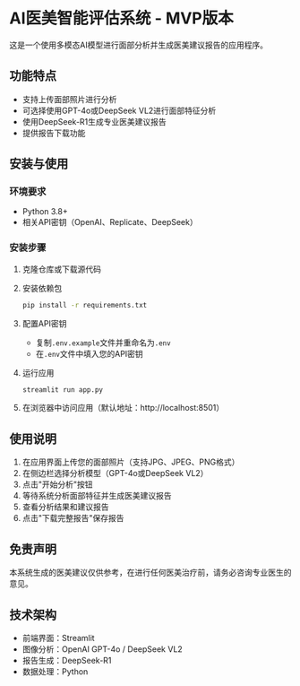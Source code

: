 # AI医美智能评估系统 - MVP版本

这是一个使用多模态AI模型进行面部分析并生成医美建议报告的应用程序。

## 功能特点

- 支持上传面部照片进行分析
- 可选择使用GPT-4o或DeepSeek VL2进行面部特征分析
- 使用DeepSeek-R1生成专业医美建议报告
- 提供报告下载功能

## 安装与使用

### 环境要求

- Python 3.8+
- 相关API密钥（OpenAI、Replicate、DeepSeek）

### 安装步骤

1. 克隆仓库或下载源代码

2. 安装依赖包
   ```bash
   pip install -r requirements.txt
   ```

3. 配置API密钥
   - 复制`.env.example`文件并重命名为`.env`
   - 在`.env`文件中填入您的API密钥

4. 运行应用
   ```bash
   streamlit run app.py
   ```

5. 在浏览器中访问应用（默认地址：http://localhost:8501）

## 使用说明

1. 在应用界面上传您的面部照片（支持JPG、JPEG、PNG格式）
2. 在侧边栏选择分析模型（GPT-4o或DeepSeek VL2）
3. 点击"开始分析"按钮
4. 等待系统分析面部特征并生成医美建议报告
5. 查看分析结果和建议报告
6. 点击"下载完整报告"保存报告

## 免责声明

本系统生成的医美建议仅供参考，在进行任何医美治疗前，请务必咨询专业医生的意见。

## 技术架构

- 前端界面：Streamlit
- 图像分析：OpenAI GPT-4o / DeepSeek VL2
- 报告生成：DeepSeek-R1
- 数据处理：Python 